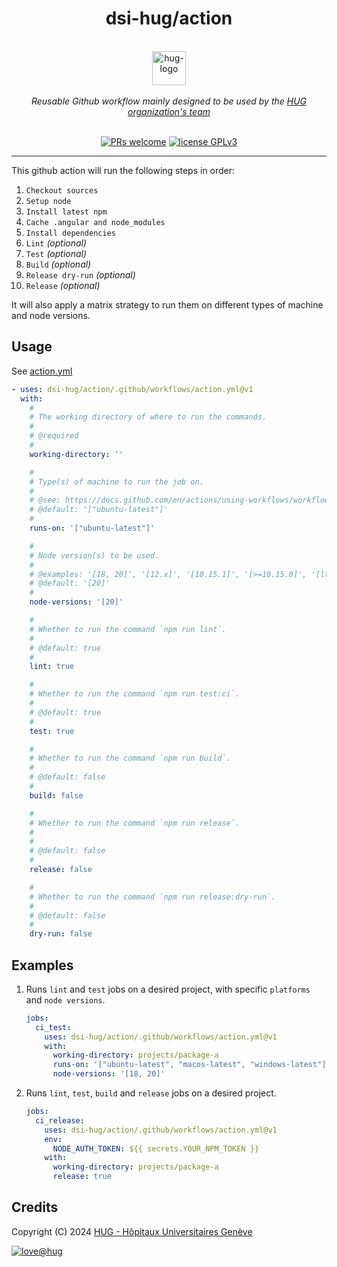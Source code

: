 <h1 align="center">
    dsi-hug/action
</h1>

<p align="center">
    <br/>
    <a href="https://www.hug.ch">
        <img src="https://cdn.hug.ch/svgs/hug/hug-logo-horizontal.svg" alt="hug-logo" height="54px" />
    </a>
    <br/><br/>
    <i>Reusable Github workflow mainly designed to be used by the <a href="https://github.com/dsi-hug">HUG organization's team</a></i>
    <br/><br/>
</p>

<p align="center">
    <a href="https://github.com/dsi-hug/action/blob/main/CONTRIBUTING.md#-submitting-a-pull-request-pr">
        <img src="https://img.shields.io/badge/PRs-welcome-brightgreen.svg" alt="PRs welcome" /></a>
    <a href="https://github.com/dsi-hug/action/blob/main/LICENSE">
        <img src="https://img.shields.io/badge/license-GPLv3-ff69b4.svg" alt="license GPLv3" /></a>
</p>

<hr/>

This github action will run the following steps in order:
1. `Checkout sources`
2. `Setup node`
3. `Install latest npm`
4. `Cache .angular and node_modules`
5. `Install dependencies`
6. `Lint` *(optional)*
7. `Test` *(optional)*
8. `Build` *(optional)*
9. `Release dry-run` *(optional)*
10. `Release` *(optional)*

It will also apply a matrix strategy to run them on different types of machine and node versions.

## Usage

See [action.yml](action.yml)
```yaml
- uses: dsi-hug/action/.github/workflows/action.yml@v1
  with:
    #
    # The working directory of where to run the commands.
    #
    # @required
    #
    working-directory: ''

    #
    # Type(s) of machine to run the job on.
    #
    # @see: https://docs.github.com/en/actions/using-workflows/workflow-syntax-for-github-actions#choosing-github-hosted-runners
    # @default: '["ubuntu-latest"]'
    #
    runs-on: '["ubuntu-latest"]'

    #
    # Node version(s) to be used.
    #
    # @examples: '[18, 20]', '[12.x]', '[10.15.1]', '[>=10.15.0]', '[lts/Hydrogen]', '[16-nightly]', '[latest]', '[node]'
    # @default: '[20]'
    #
    node-versions: '[20]'

    #
    # Whether to run the command `npm run lint`.
    #
    # @default: true
    #
    lint: true

    #
    # Whether to run the command `npm run test:ci`.
    #
    # @default: true
    #
    test: true

    #
    # Whether to run the command `npm run build`.
    #
    # @default: false
    #
    build: false

    #
    # Whether to run the command `npm run release`.
    #
    #
    # @default: false
    #
    release: false

    #
    # Whether to run the command `npm run release:dry-run`.
    #
    # @default: false
    #
    dry-run: false
```

## Examples
1. Runs `lint` and `test` jobs on a desired project, with specific `platforms` and `node versions`.

   ```yaml
   jobs:
     ci_test:
       uses: dsi-hug/action/.github/workflows/action.yml@v1
       with:
         working-directory: projects/package-a
         runs-on: '["ubuntu-latest", "macos-latest", "windows-latest"]'
         node-versions: '[18, 20]'
   ```
2. Runs `lint`, `test`, `build` and `release` jobs on a desired project.

   ```yaml
   jobs:
     ci_release:
       uses: dsi-hug/action/.github/workflows/action.yml@v1
       env:
         NODE_AUTH_TOKEN: ${{ secrets.YOUR_NPM_TOKEN }}
       with:
         working-directory: projects/package-a
         release: true
   ```

## Credits

Copyright (C) 2024 [HUG - Hôpitaux Universitaires Genève][dsi-hug]

[![love@hug](https://img.shields.io/badge/@hug-%E2%9D%A4%EF%B8%8Flove-magenta)][dsi-hug]



[dsi-hug]: https://github.com/dsi-hug
